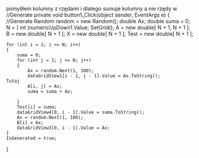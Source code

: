 pomyliłem kolumny z rzędami i dlatego sumuje kolumny a nie  rzędy w //Generate 
private void button1_Click(object sender, EventArgs e)
{
    //Generate
    Random random = new Random();
    double Ax;
    double suma = 0;           
    N = ( int )numericUpDown1.Value;
    SetGrid();
    A = new double[ N + 1, N + 1 ];
    B = new double[ N + 1 ];
    X = new double[ N + 1 ];
    Test = new double[ N + 1 ];

    for (int i = 1; i <= N; i++)
    {
        suma = 0;
        for (int j = 1; j <= N; j++)
        {
            Ax = random.Next(1, 100);
            dataGridView1[i - 1, j - 1].Value = Ax.ToString();                  Tutaj
            A[i, j] = Ax;
            suma = suma + Ax;
            
        }
        Test[i] = suma;
        dataGridView4[0, i - 1].Value = suma.ToString();
        Ax = random.Next(1, 100);
        B[i] = Ax;
        dataGridView3[0, i - 1].Value = Ax;
    }
    IsGenerated = true;
}

